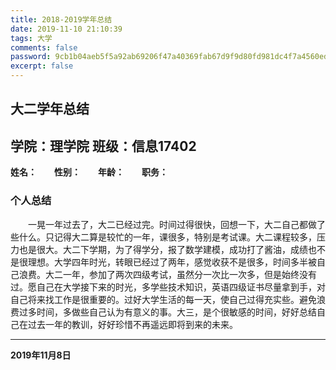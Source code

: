 ```yaml
---
title: 2018-2019学年总结
date: 2019-11-10 21:10:39
tags: 大学
comments: false
password: 9cb1b04aeb5f5a92ab69206f47a40369fab67d9f9d80fd981dc4f7a4560edabe
excerpt: false
---
```

## 大二学年总结
## 学院：理学院 班级：信息17402
**姓名：**&emsp;&emsp;**性别：**&emsp;&emsp;**年龄：**&emsp;&emsp;**职务：**
### 个人总结
&emsp;&emsp;一晃一年过去了，大二已经过完。时间过得很快，回想一下，大二自己都做了些什么。只记得大二算是较忙的一年，课很多，特别是考试课。大二课程较多，压力也是很大。大二下学期，为了得学分，报了数学建模，成功打了酱油，成绩也不是很理想。大学四年时光，转眼已经过了两年，感觉收获不是很多，时间多半被自己浪费。大二一年，参加了两次四级考试，虽然分一次比一次多，但是始终没有过。愿自己在大学接下来的时光，多学些技术知识，英语四级证书尽量拿到手，对自己将来找工作是很重要的。过好大学生活的每一天，使自己过得充实些。避免浪费过多时间，多做些自己认为有意义的事。大三，是个很敏感的时间，好好总结自己在过去一年的教训，好好珍惜不再遥远即将到来的未来。
***
**2019年11月8日**
